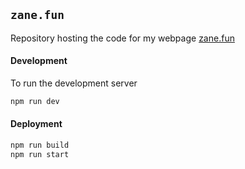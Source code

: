 ## `zane.fun`
Repository hosting the code for my webpage [zane.fun](https://zane.fun)

#### Development

To run the development server

```bash
npm run dev
```

#### Deployment

```bash
npm run build
npm run start
```
